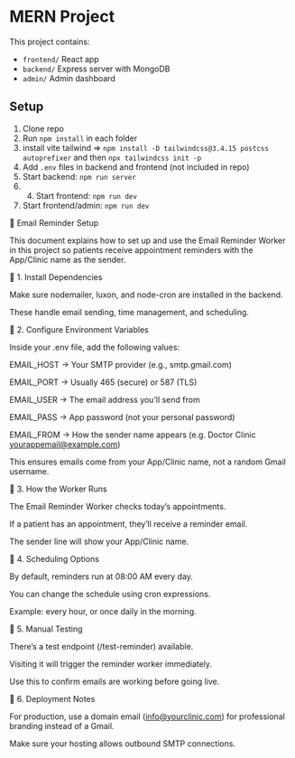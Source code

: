 # MERN Project

This project contains:
- `frontend/` React app
- `backend/` Express server with MongoDB
- `admin/` Admin dashboard

## Setup
1. Clone repo
2. Run `npm install` in each folder
3. install vite tailwind => `npm install -D tailwindcss@3.4.15 postcss autoprefixer` and then `npx tailwindcss init -p`
4. Add `.env` files in backend and frontend (not included in repo)
5. Start backend: `npm run server`
6. 4. Start frontend: `npm run dev`
7. Start frontend/admin: `npm run dev`


📧 Email Reminder Setup

This document explains how to set up and use the Email Reminder Worker in this project so patients receive appointment reminders with the App/Clinic name as the sender.

🔹 1. Install Dependencies

Make sure nodemailer, luxon, and node-cron are installed in the backend.

These handle email sending, time management, and scheduling.

🔹 2. Configure Environment Variables

Inside your .env file, add the following values:

EMAIL_HOST → Your SMTP provider (e.g., smtp.gmail.com)

EMAIL_PORT → Usually 465 (secure) or 587 (TLS)

EMAIL_USER → The email address you’ll send from

EMAIL_PASS → App password (not your personal password)

EMAIL_FROM → How the sender name appears (e.g. Doctor Clinic <yourappemail@example.com>)

This ensures emails come from your App/Clinic name, not a random Gmail username.

🔹 3. How the Worker Runs

The Email Reminder Worker checks today’s appointments.

If a patient has an appointment, they’ll receive a reminder email.

The sender line will show your App/Clinic name.

🔹 4. Scheduling Options

By default, reminders run at 08:00 AM every day.

You can change the schedule using cron expressions.

Example: every hour, or once daily in the morning.

🔹 5. Manual Testing

There’s a test endpoint (/test-reminder) available.

Visiting it will trigger the reminder worker immediately.

Use this to confirm emails are working before going live.

🔹 6. Deployment Notes

For production, use a domain email (info@yourclinic.com) for professional branding instead of a Gmail.

Make sure your hosting allows outbound SMTP connections.
